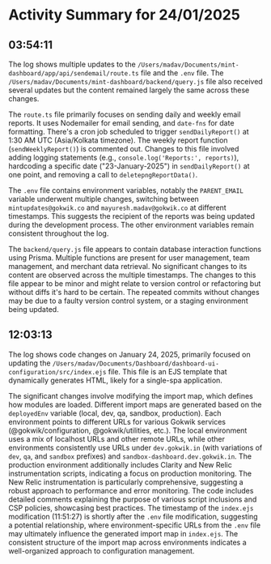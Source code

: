 # Activity Summary for 24/01/2025

## 03:54:11
The log shows multiple updates to the `/Users/madav/Documents/mint-dashboard/app/api/sendemail/route.ts` file and the `.env` file.  The `/Users/madav/Documents/mint-dashboard/backend/query.js` file also received several updates but the content remained largely the same across these changes.

The `route.ts` file primarily focuses on sending daily and weekly email reports.  It uses Nodemailer for email sending, and `date-fns` for date formatting.  There's a cron job scheduled to trigger `sendDailyReport()` at 1:30 AM UTC (Asia/Kolkata timezone). The weekly report function (`sendWeeklyReport()`) is commented out.  Changes to this file involved adding logging statements (e.g., `console.log('Reports:', reports)`), hardcoding a specific date  ("23-January-2025") in `sendDailyReport()` at one point, and removing a call to `deletepngReportData()`.

The `.env` file contains environment variables, notably the `PARENT_EMAIL` variable underwent multiple changes, switching between  `mintupdates@gokwik.co` and `mayuresh.madav@gokwik.co` at different timestamps.  This suggests the recipient of the reports was being updated during the development process.  The other environment variables remain consistent throughout the log.

The `backend/query.js` file appears to contain database interaction functions using Prisma. Multiple functions are present for user management, team management, and merchant data retrieval.  No significant changes to its content are observed across the multiple timestamps.  The changes to this file appear to be minor and might relate to version control or refactoring but without diffs it's hard to be certain.  The repeated commits without changes may be due to a faulty version control system, or a staging environment being updated.


## 12:03:13
The log shows code changes on January 24, 2025, primarily focused on updating the `/Users/madav/Documents/Dashboard/dashboard-ui-configuration/src/index.ejs` file. This file is an EJS template that dynamically generates HTML, likely for a single-spa application.

The significant changes involve modifying the import map, which defines how modules are loaded.  Different import maps are generated based on the `deployedEnv` variable (local, dev, qa, sandbox, production).  Each environment points to different URLs for various Gokwik services (@gokwik/configuration, @gokwik/utilities, etc.).  The local environment uses a mix of localhost URLs and other remote URLs, while other environments consistently use URLs under `dev.gokwik.in` (with variations of `dev`, `qa`, and `sandbox` prefixes) and `sandbox-dashboard.dev.gokwik.in`.  The production environment additionally includes Clarity and New Relic instrumentation scripts, indicating a focus on production monitoring.  The New Relic instrumentation is particularly comprehensive, suggesting a robust approach to performance and error monitoring. The code includes detailed comments explaining the purpose of various script inclusions and CSP policies, showcasing best practices. The timestamp of the `index.ejs` modification (11:51:27) is shortly after the `.env` file modification, suggesting a potential relationship, where environment-specific URLs from the `.env` file may ultimately influence the generated import map in `index.ejs`.  The consistent structure of the import map across environments indicates a well-organized approach to configuration management.
